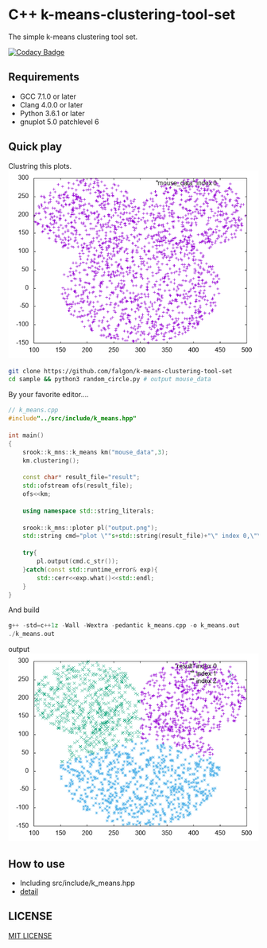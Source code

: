# C++ k-means-clustering-tool-set

The simple k-means clustering tool set.

[![Codacy Badge](https://api.codacy.com/project/badge/Grade/7b9822a10da3448c8b6e792d6dd89104)](https://www.codacy.com/app/falgon/k-means-clustering-tool-set?utm_source=github.com&amp;utm_medium=referral&amp;utm_content=falgon/k-means-clustering-tool-set&amp;utm_campaign=Badge_Grade)

## Requirements
* GCC 7.1.0 or later 
* Clang 4.0.0 or later
* Python 3.6.1 or later
* gnuplot 5.0 patchlevel 6

## Quick play
Clustring this plots.
![source data](sample/output/source_data.png)

```sh
git clone https://github.com/falgon/k-means-clustering-tool-set
cd sample && python3 random_circle.py # output mouse_data
```
By your favorite editor....
```cpp
// k_means.cpp
#include"../src/include/k_means.hpp"

int main()
{ 
    srook::k_mns::k_means km("mouse_data",3);
    km.clustering();
    
    const char* result_file="result";
    std::ofstream ofs(result_file);
    ofs<<km;

    using namespace std::string_literals;

    srook::k_mns::ploter pl("output.png");
    std::string cmd="plot \""s+std::string(result_file)+"\" index 0,\"\" index 1,\"\" index 2";

    try{
        pl.output(cmd.c_str());
    }catch(const std::runtime_error& exp){
        std::cerr<<exp.what()<<std::endl;
    }
}
```
And build
```cpp
g++ -std=c++1z -Wall -Wextra -pedantic k_means.cpp -o k_means.out
./k_means.out
```
output
![clustering data](sample/output/clustering_data.png)

## How to use

* Including src/include/k\_means.hpp
* [detail](https://gist.github.com/falgon/1575f5b7403a5321ee709dfbf01ea02e#file-k-means-cpp-L213-L233)

## LICENSE
[MIT LICENSE](LICENSE)
